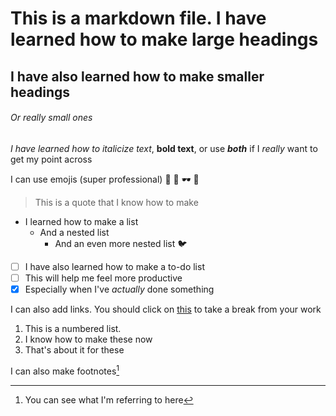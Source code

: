 # This is a markdown file. I have learned how to make large headings

## I have also learned how to make smaller headings

###### Or really small ones

*I have learned how to italicize text*, **bold text**, or use ***both*** if I *really* want to get my point across

I can use emojis (super professional) 🐶 🌳 🕶️ 🌠

> This is a quote that I know how to make

- I learned how to make a list
  - And a nested list
    - And an even more nested list 🐦

- [ ] I have also learned how to make a to-do list
- [ ] This will help me feel more productive
- [x] Especially when I've *actually* done something

I can also add links. You should click on [this](https://g.co/kgs/8TX2Gr) to take a break from your work

1. This is a numbered list.
2. I know how to make these now
3. That's about it for these

I can also make footnotes[^1]

[^1]: You can see what I'm referring to here


